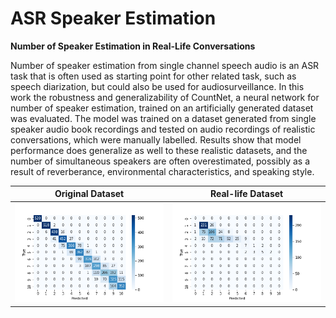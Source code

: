 # ASR Speaker Estimation

**Number of Speaker Estimation in Real-Life Conversations**

Number of speaker estimation from single channel speech audio is an ASR task that is often used
as starting point for other related task, such as speech diarization, but could also be used for audiosurveillance. In this work the robustness and generalizability of CountNet, a neural network for
number of speaker estimation, trained on an artificially generated dataset was evaluated. The
model was trained on a dataset generated from single speaker audio book recordings and tested
on audio recordings of realistic conversations, which were manually labelled. Results show that
model performance does generalize as well to these realistic datasets, and the number of
simultaneous speakers are often overestimated, possibly as a result of reverberance,
environmental characteristics, and speaking style.

| Original Dataset             | Real-life Dataset  |
:-------------------------:|:-------------------------:
![](images/confusion_matrix_artificial.png) | ![](images/confusion_matrix_reallife.png) 
